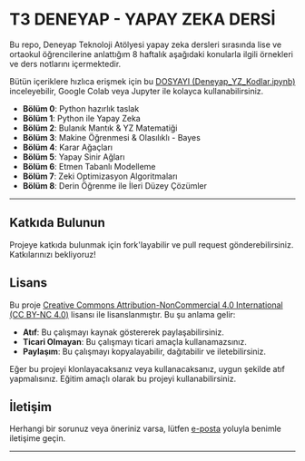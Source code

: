 # T3 DENEYAP - YAPAY ZEKA DERSİ

Bu repo, Deneyap Teknoloji Atölyesi yapay zeka dersleri sırasında lise ve ortaokul öğrencilerine anlattığım 8 haftalık aşağıdaki konularla ilgili örnekleri ve ders notlarını içermektedir.

Bütün içeriklere hızlıca erişmek için bu [DOSYAYI (Deneyap_YZ_Kodlar.ipynb)](/Deneyap_YZ_Kodlar.ipynb) inceleyebilir, Google Colab veya Jupyter ile kolayca kullanabilirsiniz.

- **Bölüm 0**: Python hazırlık taslak
- **Bölüm 1**: Python ile Yapay Zeka
- **Bölüm 2**: Bulanık Mantık & YZ Matematiği
- **Bölüm 3**: Makine Öğrenmesi & Olasılıklı - Bayes
- **Bölüm 4**: Karar Ağaçları
- **Bölüm 5**: Yapay Sinir Ağları
- **Bölüm 6**: Etmen Tabanlı Modelleme
- **Bölüm 7**: Zeki Optimizasyon Algoritmaları
- **Bölüm 8**: Derin Öğrenme ile İleri Düzey Çözümler

---

## Katkıda Bulunun

Projeye katkıda bulunmak için fork'layabilir ve pull request gönderebilirsiniz. Katkılarınızı bekliyoruz!

## Lisans

Bu proje [Creative Commons Attribution-NonCommercial 4.0 International (CC BY-NC 4.0)](https://creativecommons.org/licenses/by-nc/4.0/) lisansı ile lisanslanmıştır. Bu şu anlama gelir:

- **Atıf**: Bu çalışmayı kaynak göstererek paylaşabilirsiniz.
- **Ticari Olmayan**: Bu çalışmayı ticari amaçla kullanamazsınız.
- **Paylaşım**: Bu çalışmayı kopyalayabilir, dağıtabilir ve iletebilirsiniz.

Eğer bu projeyi klonlayacaksanız veya kullanacaksanız, uygun şekilde atıf yapmalısınız. Eğitim amaçlı olarak bu projeyi kullanabilirsiniz.

## İletişim

Herhangi bir sorunuz veya öneriniz varsa, lütfen [e-posta](mailto:hamzas.celiks@gmail.com) yoluyla benimle iletişime geçin.

---